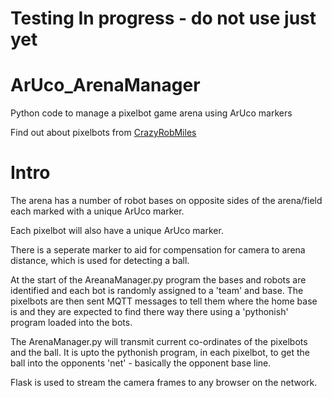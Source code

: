 # Testing In progress - do not use just yet

# ArUco_ArenaManager
Python code to manage a pixelbot game arena using ArUco markers

Find out about pixelbots from [CrazyRobMiles](http://hullpixelbot.com/)

# Intro
The arena has a number of robot bases on opposite sides of the arena/field each marked with a unique ArUco marker.

Each pixelbot will also have a unique ArUco marker.

There is a seperate marker to aid for compensation for camera to arena distance, which is used for detecting a ball.

At the start of the AreanaManager.py program the bases and robots are identified and each bot is randomly assigned to a 'team' and base. The pixelbots are then sent MQTT messages to tell them where the home base is and they are expected to find there way there using a 'pythonish' program loaded into the bots.

The ArenaManager.py will transmit current co-ordinates of the pixelbots and the ball. It is upto the pythonish program, in each pixelbot, to get the ball into the opponents 'net' - basically the opponent base line.

Flask is used to stream the camera frames to any browser on the network.
